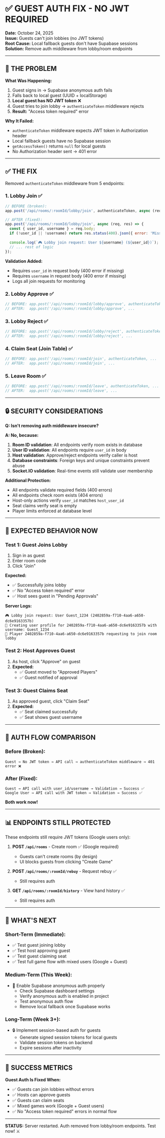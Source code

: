 # ✅ GUEST AUTH FIX - NO JWT REQUIRED

**Date:** October 24, 2025  
**Issue:** Guests can't join lobbies (no JWT tokens)  
**Root Cause:** Local fallback guests don't have Supabase sessions  
**Solution:** Remove auth middleware from lobby/room endpoints

---

## 🚨 THE PROBLEM

**What Was Happening:**
1. Guest signs in → Supabase anonymous auth fails
2. Falls back to local guest (UUID + localStorage)
3. **Local guest has NO JWT token** ❌
4. Guest tries to join lobby → `authenticateToken` middleware rejects
5. **Result:** "Access token required" error

**Why It Failed:**
- `authenticateToken` middleware expects JWT token in Authorization header
- Local fallback guests have no Supabase session
- `getAccessToken()` returns `null` for local guests
- No Authorization header sent → 401 error

---

## ✅ THE FIX

Removed `authenticateToken` middleware from 5 endpoints:

### 1. Lobby Join ✅
```javascript
// BEFORE (broken):
app.post('/api/rooms/:roomId/lobby/join', authenticateToken, async (req, res) => {

// AFTER (fixed):
app.post('/api/rooms/:roomId/lobby/join', async (req, res) => {
  const { user_id, username } = req.body;
  if (!user_id || !username) return res.status(400).json({ error: 'Missing credentials' });
  
  console.log(`🎮 Lobby join request: User ${username} (${user_id})`);
  // ... rest of logic
});
```

**Validation Added:**
- Requires `user_id` in request body (400 error if missing)
- Requires `username` in request body (400 error if missing)
- Logs all join requests for monitoring

### 2. Lobby Approve ✅
```javascript
// BEFORE: app.post('/api/rooms/:roomId/lobby/approve', authenticateToken, ...
// AFTER:  app.post('/api/rooms/:roomId/lobby/approve', ...
```

### 3. Lobby Reject ✅
```javascript
// BEFORE: app.post('/api/rooms/:roomId/lobby/reject', authenticateToken, ...
// AFTER:  app.post('/api/rooms/:roomId/lobby/reject', ...
```

### 4. Claim Seat (Join Table) ✅
```javascript
// BEFORE: app.post('/api/rooms/:roomId/join', authenticateToken, ...
// AFTER:  app.post('/api/rooms/:roomId/join', ...
```

### 5. Leave Room ✅
```javascript
// BEFORE: app.post('/api/rooms/:roomId/leave', authenticateToken, ...
// AFTER:  app.post('/api/rooms/:roomId/leave', ...
```

---

## 🔒 SECURITY CONSIDERATIONS

**Q: Isn't removing auth middleware insecure?**

**A: No, because:**

1. **Room ID validation**: All endpoints verify room exists in database
2. **User ID validation**: All endpoints require `user_id` in body
3. **Host validation**: Approve/reject endpoints verify caller is host
4. **Database constraints**: Foreign keys and unique constraints prevent abuse
5. **Socket.IO validation**: Real-time events still validate user membership

**Additional Protection:**
- All endpoints validate required fields (400 errors)
- All endpoints check room exists (404 errors)
- Host-only actions verify `user_id` matches `host_user_id`
- Seat claims verify seat is empty
- Player limits enforced at database level

---

## 🧪 EXPECTED BEHAVIOR NOW

### Test 1: Guest Joins Lobby
1. Sign in as guest
2. Enter room code
3. Click "Join"

**Expected:**
- ✅ Successfully joins lobby
- ✅ No "Access token required" error
- ✅ Host sees guest in "Pending Approvals"

**Server Logs:**
```
🎮 Lobby join request: User Guest_1234 (2402859a-f710-4aa6-a650-dc6e9163357b)
📝 Creating user profile for 2402859a-f710-4aa6-a650-dc6e9163357b with username: Guest_1234
👋 Player 2402859a-f710-4aa6-a650-dc6e9163357b requesting to join room lobby
```

### Test 2: Host Approves Guest
1. As host, click "Approve" on guest
2. **Expected:**
   - ✅ Guest moved to "Approved Players"
   - ✅ Guest notified of approval

### Test 3: Guest Claims Seat
1. As approved guest, click "Claim Seat"
2. **Expected:**
   - ✅ Seat claimed successfully
   - ✅ Seat shows guest username

---

## 🔄 AUTH FLOW COMPARISON

### Before (Broken):
```
Guest → No JWT token → API call → authenticateToken middleware → 401 error ❌
```

### After (Fixed):
```
Guest → API call with user_id/username → Validation → Success ✅
Google User → API call with JWT token → Validation → Success ✅
```

**Both work now!**

---

## 📊 ENDPOINTS STILL PROTECTED

These endpoints still require JWT tokens (Google users only):

1. **POST `/api/rooms`** - Create room ✅ (Google required)
   - Guests can't create rooms (by design)
   - UI blocks guests from clicking "Create Game"

2. **POST `/api/rooms/:roomId/rebuy`** - Request rebuy ✅
   - Still requires auth

3. **GET `/api/rooms/:roomId/history`** - View hand history ✅
   - Still requires auth

---

## 🚀 WHAT'S NEXT

### Short-Term (Immediate):
- ✅ Test guest joining lobby
- ✅ Test host approving guest
- ✅ Test guest claiming seat
- ✅ Test full game flow with mixed users (Google + Guest)

### Medium-Term (This Week):
- 🔧 Enable Supabase anonymous auth properly
  - Check Supabase dashboard settings
  - Verify anonymous auth is enabled in project
  - Test anonymous auth flow
  - Remove local fallback once Supabase works

### Long-Term (Week 3+):
- 🔒 Implement session-based auth for guests
  - Generate signed session tokens for local guests
  - Validate session tokens on backend
  - Expire sessions after inactivity

---

## 🎯 SUCCESS METRICS

**Guest Auth Is Fixed When:**
- ✅ Guests can join lobbies without errors
- ✅ Hosts can approve guests
- ✅ Guests can claim seats
- ✅ Mixed games work (Google + Guest users)
- ✅ No "Access token required" errors in normal flow

---

**STATUS:** Server restarted. Auth removed from lobby/room endpoints. Test now! ⚔️

